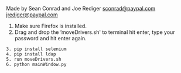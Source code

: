 Made by Sean Conrad and Joe Rediger
sconrad@paypal.com
jrediger@paypal.com

1. Make sure Firefox is installed.
2. Drag and drop the ’moveDrivers.sh' to terminal hit enter, type your password and hit enter again.
```
3. pip install selenium
4. pip install ldap
5. run moveDrivers.sh
6. python mainWindow.py
```